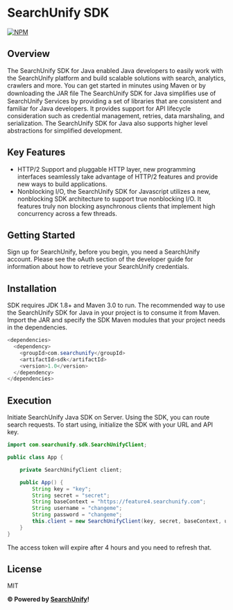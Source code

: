 # SearchUnify SDK

[![NPM](https://nodei.co/npm/su-sdk.png?downloads=true&downloadRank=true)](https://nodei.co/npm/su-sdk/)

## Overview
The SearchUnify SDK for Java enabled Java developers to easily work with the SearchUnify platform and build scalable solutions with search, analytics, crawlers and more. You can get started in minutes using Maven or by downloading the JAR file
The SearchUnify SDK for Java simpliﬁes use of SearchUnify Services by providing a set of libraries that are consistent and familiar for Java developers. It provides support for API lifecycle consideration such as credential management, retries, data marshaling, and serialization. The SearchUnify SDK for Java also supports higher level abstractions for simplified development.

## Key Features
* HTTP/2 Support and pluggable HTTP layer, new programming interfaces seamlessly take advantage of HTTP/2 features and provide new ways to build applications.
* Nonblocking I/O, the SearchUnify SDK for Javascript utilizes a new, nonblocking SDK architecture to support true nonblocking I/O. It features truly non blocking asynchronous clients that implement high concurrency across a few threads.

## Getting Started
Sign up for SearchUnify, before you begin, you need a SearchUnify account. Please see the oAuth section of the developer guide for information about how to retrieve your SearchUnify credentials.

## Installation
SDK requires JDK 1.8+ and Maven 3.0 to run.
The recommended way to use the SearchUnify SDK for Java in your project is to consume it from Maven. Import the JAR and specify the SDK Maven modules that your project needs in the dependencies.
```java
<dependencies>
  <dependency>
    <groupId>com.searchunify</groupId>
    <artifactId>sdk</artifactId>
    <version>1.0</version>
  </dependency>
</dependencies>
```
## Execution
Initiate SearchUnify Java SDK on Server. Using the SDK, you can route search requests. To start using, initialize the SDK with your URL and API key.
```java
import com.searchunify.sdk.SearchUnifyClient;

public class App {

	private SearchUnifyClient client;

	public App() {
		String key = "key";
		String secret = "secret";
		String baseContext = "https://feature4.searchunify.com";
		String username = "changeme";
		String password = "changeme";
		this.client = new SearchUnifyClient(key, secret, baseContext, username, password, "password");
	}
}
```
The access token will expire after 4 hours and you need to refresh that.
## License

MIT

**&copy; Powered by [SearchUnify](https://www.searchunify.com/)!**
